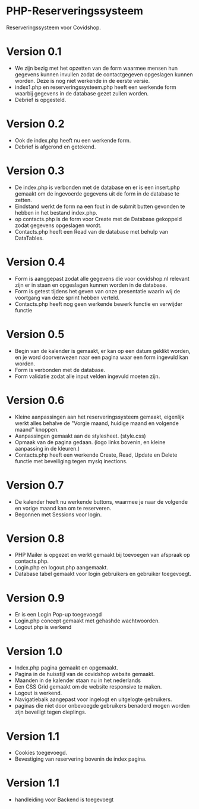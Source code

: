 # PHP-Reserveringssysteem
Reserveringssysteem voor Covidshop.

# Version 0.1
* We zijn bezig met het opzetten van de form waarmee mensen hun gegevens kunnen invullen zodat de contactgegeven opgeslagen kunnen worden. Deze is nog niet werkende in de eerste versie.
* index1.php en reserveringssysteem.php heeft een werkende form waarbij gegevens in de database gezet zullen worden.
* Debrief is opgesteld.

# Version 0.2
* Ook de index.php heeft nu een werkende form.
* Debrief is afgerond en getekend.

# Version 0.3
* De index.php is verbonden met de database en er is een insert.php gemaakt om de ingevoerde gegevens uit de form in de database te zetten.
* Eindstand werkt de form na een fout in de submit butten gevonden te hebben in het bestand index.php.
* op contacts.php is de form voor Create met de Database gekoppeld zodat gegevens opgeslagen wordt.
* Contacts.php heeft een Read van de database met behulp van DataTables.

# Version 0.4
* Form is aanggepast zodat alle gegevens die voor covidshop.nl relevant zijn er in staan en opgeslagen kunnen worden in de database.
* Form is getest tijdens het geven van onze presentatie waarin wij de voortgang van deze sprint hebben verteld.
* Contacts.php heeft nog geen werkende bewerk functie en verwijder functie

# Version 0.5
* Begin van de kalender is gemaakt, er kan op een datum geklikt worden, en je word doorverwezen naar een pagina waar een form ingevuld kan worden.
* Form is verbonden met de database.
* Form validatie zodat alle input velden ingevuld moeten zijn.

# Version 0.6
* Kleine aanpassingen aan het reserveringssysteem gemaakt, eigenlijk werkt alles behalve de "Vorgie maand, huidige maand en volgende maand" knoppen.
* Aanpassingen gemaakt aan de stylesheet. (style.css)
* Opmaak van de pagina gedaan. (logo links bovenin, en kleine aanpassing in de kleuren.)
* Contacts.php heeft een werkende Create, Read, Update en Delete functie met beveiliging tegen myslq inections.

# Version 0.7
* De kalender heeft nu werkende buttons, waarmee je naar de volgende en vorige maand kan om te reserveren.
* Begonnen met Sessions voor login.

# Version 0.8
* PHP Mailer is opgezet en werkt gemaakt bij toevoegen van afspraak op contacts.php.
* Login.php en logout.php aangemaakt.
* Database tabel gemaakt voor login gebruikers en gebruiker toegevoegt.

# Version 0.9
* Er is een Login Pop-up toegevoegd
* Login.php concept gemaakt met gehashde wachtwoorden.
* Logout.php is werkend

# Version 1.0
* Index.php pagina gemaakt en opgemaakt.
* Pagina in de huisstijl van de covidshop website gemaakt.
* Maanden in de kalender staan nu in het nederlands
* Een CSS Grid gemaakt om de website responsive te maken.
* Logout is werkend.
* Navigatiebalk aangepast voor ingelogt en uitgelogte gebruikers.
* paginas die niet door onbevoegde gebruikers benaderd mogen worden zijn beveiligt tegen dieplings.

# Version 1.1
* Cookies toegevoegd.
* Bevestiging van reservering bovenin de index pagina.

# Version 1.1
* handleiding voor Backend is toegevoegt
